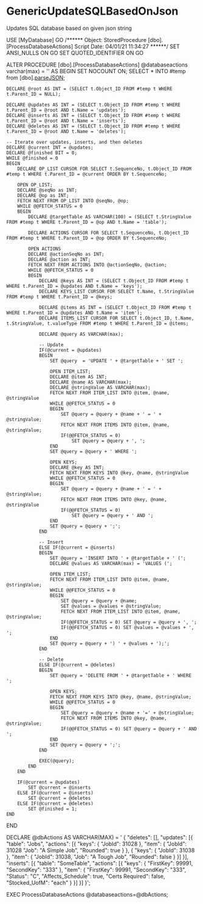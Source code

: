 # GenericUpdateSQLBasedOnJson
Updates SQL database based on given json string

USE [MyDatabase]
GO
/****** Object:  StoredProcedure [dbo].[ProcessDatabaseActions]    Script Date: 04/01/21 11:34:27 ******/
SET ANSI_NULLS ON
GO
SET QUOTED_IDENTIFIER ON
GO

ALTER PROCEDURE [dbo].[ProcessDatabaseActions]
	@databaseactions varchar(max) = ''
AS
BEGIN
	SET NOCOUNT ON;
	SELECT * INTO #temp from [dbo].[parseJSON](@databaseactions);

	DECLARE @root AS INT = (SELECT t.Object_ID FROM #temp t WHERE t.Parent_ID = NULL);

	DECLARE @updates AS INT = (SELECT t.Object_ID FROM #temp t WHERE t.Parent_ID = @root AND t.Name = 'updates');
	DECLARE @inserts AS INT = (SELECT t.Object_ID FROM #temp t WHERE t.Parent_ID = @root AND t.Name = 'inserts');
	DECLARE @deletes AS INT = (SELECT t.Object_ID FROM #temp t WHERE t.Parent_ID = @root AND t.Name = 'deletes');

	-- Iterate over updates, inserts, and then deletes
	DECLARE @current INT = @updates;
	DECLARE @finished BIT = 0;
	WHILE @finished = 0
	BEGIN
		DECLARE OP_LIST CURSOR FOR SELECT t.SequenceNo, t.Object_ID FROM #temp t WHERE t.Parent_ID = @current ORDER BY t.SequenceNo;

		OPEN OP_LIST;
		DECLARE @seqNo as INT;
		DECLARE @op as INT;
		FETCH NEXT FROM OP_LIST INTO @seqNo, @op;
		WHILE @@FETCH_STATUS = 0
		BEGIN
			DECLARE @targetTable AS VARCHAR(100) = (SELECT t.StringValue FROM #temp t WHERE t.Parent_ID = @op AND t.Name = 'table');
			
			DECLARE ACTIONS CURSOR FOR SELECT t.SequenceNo, t.Object_ID FROM #temp t WHERE t.Parent_ID = @op ORDER BY t.SequenceNo;

			OPEN ACTIONS
			DECLARE @actionSeqNo as INT;
			DECLARE @action as INT;
			FETCH NEXT FROM ACTIONS INTO @actionSeqNo, @action;
			WHILE @@FETCH_STATUS = 0
			BEGIN
				DECLARE @keys AS INT = (SELECT t.Object_ID FROM #temp t WHERE t.Parent_ID = @updates AND t.Name = 'keys');
				DECLARE KEYS_LIST CURSOR FOR SELECT t.Name, t.StringValue FROM #temp t WHERE t.Parent_ID = @keys;

				DECLARE @items AS INT = (SELECT t.Object_ID FROM #temp t WHERE t.Parent_ID = @updates AND t.Name = 'item');
				DECLARE ITEMS_LIST CURSOR FOR SELECT t.Object_ID, t.Name, t.StringValue, t.valueType FROM #temp t WHERE t.Parent_ID = @items;

				DECLARE @query AS VARCHAR(max);

				-- Update
				IF(@current = @updates)
				BEGIN
					SET @query  = 'UPDATE ' + @targetTable + ' SET ';

					OPEN ITEM_LIST;
					DECLARE @item AS INT;
					DECLARE @name AS VARCHAR(max);
					DECLARE @stringValue AS VARCHAR(max);
					FETCH NEXT FROM ITEM_LIST INTO @item, @name, @stringValue
					WHILE @@FETCH_STATUS = 0
					BEGIN
						SET @query = @query + @name + ' = ' + @stringValue;
						FETCH NEXT FROM ITEMS INTO @item, @name, @stringValue;
						IF(@@FETCH_STATUS = 0)
							SET @query = @query + ', ';
					END
					SET @query = @query + ' WHERE ';

					OPEN KEYS;
					DECLARE @key AS INT;
					FETCH NEXT FROM KEYS INTO @key, @name, @stringValue
					WHILE @@FETCH_STATUS = 0
					BEGIN
						SET @query = @query + @name + ' = ' + @stringValue;
						FETCH NEXT FROM ITEMS INTO @key, @name, @stringValue
						IF(@@FETCH_STATUS = 0)
							SET @query = @query + ' AND ';
					END
					SET @query = @query + ';';
				END

				-- Insert
				ELSE IF(@current = @inserts)
				BEGIN
					SET @query = 'INSERT INTO ' + @targetTable + ' (';
					DECLARE @values AS VARCHAR(max) = 'VALUES (';

					OPEN ITEM_LIST;
					FETCH NEXT FROM ITEM_LIST INTO @item, @name, @stringValue;
					WHILE @@FETCH_STATUS = 0
					BEGIN
						SET @query = @query + @name;
						SET @values = @values + @stringValue;
						FETCH NEXT FROM ITEM_LIST INTO @item, @name, @stringValue;
						IF(@@FETCH_STATUS = 0) SET @query = @query + ', ';
						IF(@@FETCH_STATUS = 0) SET @values = @values + ', ';
					END
					SET @query = @query + ') ' + @values + ');';
				END
				
				-- Delete
				ELSE IF(@current = @deletes)
				BEGIN
					SET @query = 'DELETE FROM ' + @targetTable + ' WHERE ';
	
					OPEN KEYS;
					FETCH NEXT FROM KEYS INTO @key, @name, @stringValue;
					WHILE @@FETCH_STATUS = 0
					BEGIN
						SET @query = @query + @name + '=' + @stringValue;
						FETCH NEXT FROM ITEMS INTO @key, @name, @stringValue;
						IF(@@FETCH_STATUS = 0) SET @query = @query + ' AND ';
					END
					SET @query = @query + ';';
				END

				EXEC(@query);
			END
		END

		IF(@current = @updates)
			SET @current = @inserts
		ELSE IF(@current = @inserts)
			SET @current = @deletes
		ELSE IF(@current = @deletes)
			SET @finished = 1;
	END
END

DECLARE @dbActions AS VARCHAR(MAX) = '	{
	"deletes": [],
	"updates": [{
		"table": "Jobs",
		"actions": [{
			"keys": {
				"JobId": 31028
			},
			"item": {
				"JobId": 31028
				"Job": "A Simple Job",
				"Rounded": true
			}
		}, {
			"keys": {
				"JobId": 31038
			},
			"item": {
				"JobId": 31038,
				"Job": "A Tough Job",
				"Rounded": false
			}
		}]
	}],
	"inserts": [{
		"table": "SomeTable",
		"actions": [{
			"keys": {
				"FirstKey": 99991,
				"SecondKey": "333"
			},
			"item": {
				"FirstKey": 99991,
				"SecondKey": "333",
				"Status": "C",
				"Affects_Schedule": true,
				"Certs Required": false,
				"Stocked_UofM": "each"
			}
		}]
	}]
}';

EXEC ProcessDatabaseActions @databaseactions=@dbActions;
